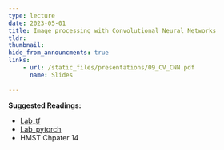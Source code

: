 ```yaml
---
type: lecture
date: 2023-05-01
title: Image processing with Convolutional Neural Networks
tldr: 
thumbnail: 
hide_from_announcments: true
links: 
    - url: /static_files/presentations/09_CV_CNN.pdf
      name: Slides
      
---
```

**Suggested Readings:**
- [Lab_tf](https://github.com/phonchi/nsysu-math608/blob/master/static_files/presentations/09_Convolutional_NeuralNetworks_tensorflow.ipynb)
- [Lab_pytorch](https://github.com/phonchi/nsysu-math608/blob/master/static_files/presentations/09_Convolutional_NeuralNetworks_pytorch.ipynb)
- HMST Chpater 14
